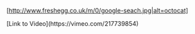  
 [http://www.freshegg.co.uk/m/0/google-seach.jpg|alt=octocat]
 <p>
 [Link to Video](https://vimeo.com/217739854)
